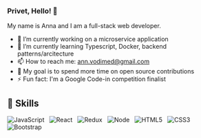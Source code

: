 ### Privet, Hello! 👋

My name is Anna and I am a full-stack web developer.

- 🔭 I’m currently working on a microservice application
- 🌱 I’m currently learning Typescript, Docker, backend patterns/arcitecture
- 📫 How to reach me: ann.vodimed@gmail.com
- 📝 My goal is to spend more time on open source contributions
- ⚡ Fun fact: I'm a Google Code-in competition finalist
   
## 💼 Skills

![JavaScript](https://img.shields.io/badge/-JavaScript-black?logo=javascript&style=social)&nbsp;&nbsp;
![React](https://img.shields.io/badge/-React-black?logo=react&style=social)&nbsp;&nbsp;
![Redux](https://img.shields.io/badge/-Redux-black?logo=redux&style=social)&nbsp;&nbsp;
![Node](https://img.shields.io/badge/-Node.js-black?logo=node&style=social)&nbsp;&nbsp;
![HTML5](https://img.shields.io/badge/-HTML5-black?logo=html5&style=social)&nbsp;&nbsp;
![CSS3](https://img.shields.io/badge/-CSS3-black?logo=css3&style=social)&nbsp;&nbsp;
![Bootstrap](https://img.shields.io/badge/-Bootstrap-black?logo=bootstrap&style=social)&nbsp;&nbsp;
